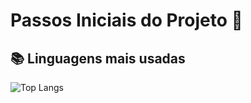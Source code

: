 # Passos Iniciais do Projeto 🔧
## 📚 Linguagens mais usadas
![Top Langs](https://github-readme-stats.vercel.app/api/top-langs/?username=edmilsongc&layout=compact&theme=dark&repo=Eclmilicon)